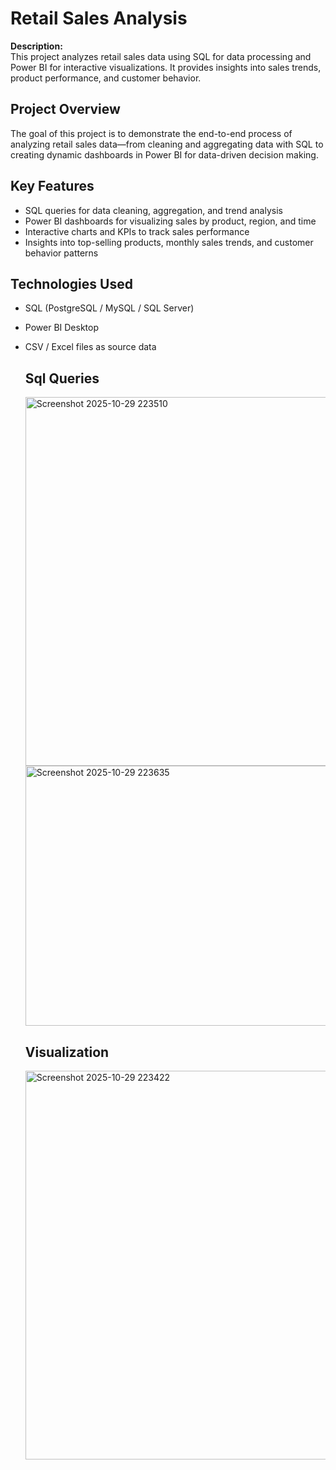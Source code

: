 # Retail Sales Analysis

**Description:**  
This project analyzes retail sales data using SQL for data processing and Power BI for interactive visualizations. It provides insights into sales trends, product performance, and customer behavior.

## Project Overview
The goal of this project is to demonstrate the end-to-end process of analyzing retail sales data—from cleaning and aggregating data with SQL to creating dynamic dashboards in Power BI for data-driven decision making.

## Key Features
- SQL queries for data cleaning, aggregation, and trend analysis  
- Power BI dashboards for visualizing sales by product, region, and time  
- Interactive charts and KPIs to track sales performance  
- Insights into top-selling products, monthly sales trends, and customer behavior patterns

## Technologies Used
- SQL (PostgreSQL / MySQL / SQL Server)  
- Power BI Desktop  
- CSV / Excel files as source data

  ## Sql Queries
  <img width="834" height="590" alt="Screenshot 2025-10-29 223510" src="https://github.com/user-attachments/assets/289b53d0-da90-4dfe-9a53-8c9079a40e45" />
  <img width="817" height="416" alt="Screenshot 2025-10-29 223635" src="https://github.com/user-attachments/assets/e9480845-0951-47fb-b626-7661c1161301" />

  ## Visualization
  <img width="1190" height="622" alt="Screenshot 2025-10-29 223422" src="https://github.com/user-attachments/assets/6c60b122-363b-40c7-9632-a093ece180cc" />



  
